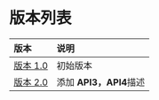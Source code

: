 

[website_v1]:https://bitmain-1.gitbook.io/aibox/v1.0
[website_v2]:https://bitmain-1.gitbook.io/aibox/v2.0

# 版本列表

| 版本 | 说明 |
| :--- | :--- |
| [版本 1.0]([website_v1]) | 初始版本 |
| [版本 2.0]([website_v2]) | 添加 **API3，API4**描述 |




